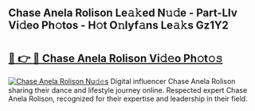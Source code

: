 ## Chase Anela Rolison Le𝚊𝚔ed N𝚞𝚍e - Part-LIv Vi𝚍eo Ph𝚘tos - H𝚘t O𝚗lyf𝚊ns Le𝚊𝚔s Gz1Y2

# <h2><a href="http://hf0est.feru.top/?c=Chase+Anela+Rolison">🔗 👉 🔴 Chase Anela Rolison Vi𝚍𝚎o Ph𝚘t𝚘𝚜</a></h2>

[![Chase Anela Rolison Nu𝚍𝚎s](https://i.imgur.com/0TWrTi3.gif)](http://hf0est.feru.top/?c=Chase+Anela+Rolison)
Digital influencer Chase Anela Rolison sharing their dance and lifestyle journey online. Respected expert Chase Anela Rolison, recognized for their expertise and leadership in their field. 
